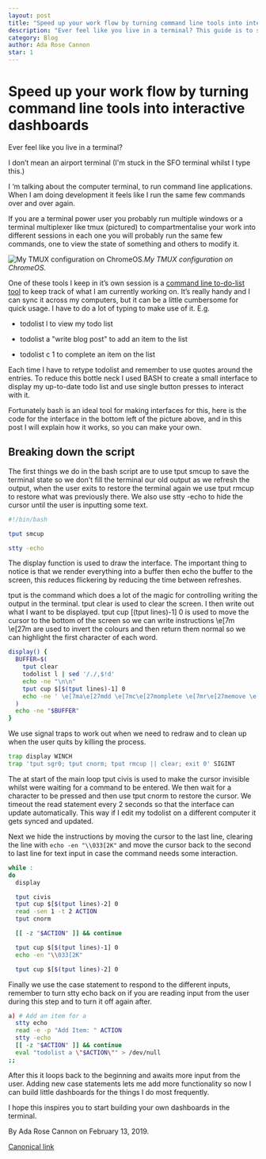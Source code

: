 ```yaml
---
layout: post
title: "Speed up your work flow by turning command line tools into interactive dashboards"
description: "Ever feel like you live in a terminal? This guide is to show how you can make your commandline apps more friendly."
category: Blog
author: Ada Rose Cannon
star: 1
---
```


# Speed up your work flow by turning command line tools into interactive dashboards

Ever feel like you live in a terminal?

I don’t mean an airport terminal (I'm stuck in the SFO terminal whilst I type this.)

I ‘m talking about the computer terminal, to run command line applications. When I am doing development it feels like I run the same few commands over and over again.

If you are a terminal power user you probably run multiple windows or a terminal multiplexer like tmux (pictured) to compartmentalise your work into different sessions in each one you will probably run the same few commands, one to view the state of something and others to modify it.

![My TMUX configuration on ChromeOS.](https://cdn-images-1.medium.com/max/4000/0*1t4HX79oa6-UpZRX)*My TMUX configuration on ChromeOS.*

One of these tools I keep in it’s own session is a [command line to-do-list tool](https://github.com/gammons/ultralist) to keep track of what I am currently working on. It’s really handy and I can sync it across my computers, but it can be a little cumbersome for quick usage. I have to do a lot of typing to make use of it. E.g.

* todolist l to view my todo list

* todolist a "write blog post" to add an item to the list

* todolist c 1 to complete an item on the list

Each time I have to retype todolist and remember to use quotes around the entries. To reduce this bottle neck I used BASH to create a small interface to display my up-to-date todo list and use single button presses to interact with it.

Fortunately bash is an ideal tool for making interfaces for this, here is the code for the interface in the bottom left of the picture above, and in this post I will explain how it works, so you can make your own.

<script src="https://gist.github.com/AdaRoseCannon/1165e64d83ccf85f2f8638d0629bf4b3.js"></script>

## Breaking down the script

The first things we do in the bash script are to use tput smcup to save the terminal state so we don't fill the terminal our old output as we refresh the output, when the user exits to restore the terminal again we use tput rmcup to restore what was previously there. We also use stty -echo to hide the cursor until the user is inputting some text.

```bash
#!/bin/bash

tput smcup

stty -echo
```

The display function is used to draw the interface. The important thing to notice is that we render everything into a buffer then echo the buffer to the screen, this reduces flickering by reducing the time between refreshes.

tput is the command which does a lot of the magic for controlling writing the output in the terminal. tput clear is used to clear the screen. I then write out what I want to be displayed. tput cup $[$(tput lines)-1] 0 is used to move the cursor to the bottom of the screen so we can write instructions \e[7m \e[27m are used to invert the colours and then return them normal so we can highlight the first character of each word.

```bash
display() {
  BUFFER=$(
    tput clear
    todolist l | sed '/./,$!d'
    echo -ne "\n\n"
    tput cup $[$(tput lines)-1] 0
    echo -ne ' \e[7ma\e[27mdd \e[7mc\e[27momplete \e[7mr\e[27memove \e[7mq\e[27muit'
  )
  echo -ne "$BUFFER"
}
```
We use signal traps to work out when we need to redraw and to clean up when the user quits by killing the process.

```bash
trap display WINCH
trap 'tput sgr0; tput cnorm; tput rmcup || clear; exit 0' SIGINT
```

The at start of the main loop tput civis is used to make the cursor invisible whilst were waiting for a command to be entered. We then wait for a character to be pressed and then use tput cnorm to restore the cursor. We timeout the read statement every 2 seconds so that the interface can update automatically. This way if I edit my todolist on a different computer it gets synced and updated.

Next we hide the instructions by moving the cursor to the last line, clearing the line with `echo -en "\\033[2K"` and move the cursor back to the second to last line for text input in case the command needs some interaction.

```bash
while :
do
  display

  tput civis
  tput cup $[$(tput lines)-2] 0
  read -sen 1 -t 2 ACTION
  tput cnorm

  [[ -z "$ACTION" ]] && continue

  tput cup $[$(tput lines)-1] 0
  echo -en "\\033[2K"

  tput cup $[$(tput lines)-2] 0
```

Finally we use the case statement to respond to the different inputs, remember to turn stty echo back on if you are reading input from the user during this step and to turn it off again after.

```bash
a) # Add an item for a
  stty echo
  read -e -p "Add Item: " ACTION
  stty -echo
  [[ -z "$ACTION" ]] && continue
  eval "todolist a \"$ACTION\"" > /dev/null
;;
```

After this it loops back to the beginning and awaits more input from the user. Adding new case statements lets me add more functionality so now I can build little dashboards for the things I do most frequently.

I hope this inspires you to start building your own dashboards in the terminal.

By Ada Rose Cannon on February 13, 2019.

[Canonical link](https://medium.com/samsung-internet-dev/speed-up-your-work-flow-by-turning-command-line-tools-into-interactive-dashboards-7ebfd7333340)
